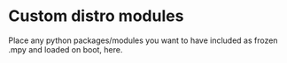 Custom distro modules
=====================

Place any python packages/modules you want to have included as frozen .mpy and loaded on boot, here.



